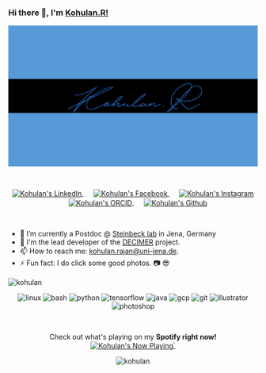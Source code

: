 ### Hi there 👋, I'm [Kohulan.R!](https://cheminf.uni-jena.de/members/kohulan-rajan/) 
<p align="middle">
  <a href="https://kohulanr.com">
  <img align="center" src="https://github.com/Kohulan/Kohulan/blob/master/assets/Github_intro.gif" alt="kohulan_intro" /></a>
</p>
</br>
<p align="middle">
  <a href="https://www.linkedin.com/in/kohulanrajan/">
    <img align="center" alt="Kohulan's LinkedIn" width="24px" src="https://cdn.jsdelivr.net/npm/simple-icons@v11/icons/linkedin.svg" />
  </a>&nbsp;&nbsp;&nbsp;&nbsp;
  <a href="https://www.facebook.com/Kohulan.RPhotography/">
    <img align="center" alt="Kohulan's Facebook" width="24px" src="https://cdn.jsdelivr.net/npm/simple-icons@v11/icons/facebook.svg" />
  </a>&nbsp;&nbsp;&nbsp;&nbsp;
  <a href="https://www.instagram.com/kohulanr/">
    <img align="center" alt="Kohulan's Instagram" width="24px" src="https://cdn.jsdelivr.net/npm/simple-icons@v11/icons/instagram.svg" />
  </a>&nbsp;&nbsp;&nbsp;&nbsp;
  <a href="http://orcid.org/0000-0003-1066-7792">
    <img align="center" alt="Kohulan's ORCID" width="24px" src="https://cdn.jsdelivr.net/npm/simple-icons@v11/icons/orcid.svg" />
  </a>&nbsp;&nbsp;&nbsp;&nbsp;
  <a href="https://github.com/Kohulan">
    <img align="center" alt="Kohulan's Github" width="24px" src="https://cdn.jsdelivr.net/npm/simple-icons@v11/icons/github.svg" />
  </a>
</p>
<br/>

- 🔭 I’m currently a Postdoc @ [Steinbeck lab](https://cheminf.uni-jena.de) in Jena, Germany
- 💬 I'm the lead developer of the [DECIMER](https://decimer.ai) project.
- 📫 How to reach me: kohulan.rajan@uni-jena.de.
- ⚡ Fun fact: I do click some good photos. 📷 😎

<img align="center" src="https://github-readme-stats.vercel.app/api?username=kohulan&show_icons=true" alt="kohulan" />
<br/>
<p align="center">
  <img src="https://www.vectorlogo.zone/logos/linux/linux-icon.svg" alt="linux" width="40" height="40"/>
  <img src="https://www.vectorlogo.zone/logos/gnu_bash/gnu_bash-icon.svg" alt="bash" width="40" height="40"/>
  <img src="https://www.vectorlogo.zone/logos/python/python-icon.svg" alt="python" width="40" height="40"/>
  <img src="https://www.vectorlogo.zone/logos/tensorflow/tensorflow-icon.svg" alt="tensorflow" width="40" height="40"/>
  <img src="https://www.vectorlogo.zone/logos/java/java-icon.svg" alt="java" width="40" height="40"/>
  <img src="https://www.vectorlogo.zone/logos/google_cloud/google_cloud-icon.svg" alt="gcp" width="40" height="40"/>
  <img src="https://www.vectorlogo.zone/logos/git-scm/git-scm-icon.svg" alt="git" width="40" height="40"/>
  <img src="https://www.vectorlogo.zone/logos/adobe_illustrator/adobe_illustrator-icon.svg" alt="illustrator" width="40" height="40"/>
  <img src="https://upload.wikimedia.org/wikipedia/commons/thumb/a/af/Adobe_Photoshop_CC_icon.svg/246px-Adobe_Photoshop_CC_icon.svg.png" alt="photoshop" width="40" height="40"/>
</p>
<br/>
<p align="middle">
  Check out what's playing on my <b>Spotify right now!</b><br>
  <a href="https://natemoo-re-3p2ix14kb-kohulan.vercel.app/now-playing?open" target="notarget">
      <img align="center" src="https://natemoo-re-3p2ix14kb-kohulan.vercel.app/now-playing" width="512" height="128" alt="Kohulan's Now Playing">`
  </a>
</p>  
<p align="center"> <img src="https://komarev.com/ghpvc/?username=kohulan" alt="kohulan" /> </p>
